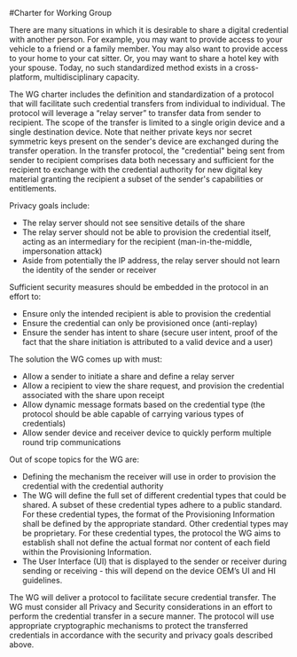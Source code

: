 #Charter for Working Group

There are many situations in which it is desirable to share a digital credential with another person. For example, you may want to provide access to your vehicle to a friend or a family member. You may also want to provide access to your home to your cat sitter. Or, you may want to share a hotel key with your spouse. Today, no such standardized method exists in a cross-platform, multidisciplinary capacity. 

The WG charter includes the definition and standardization of a protocol that will facilitate such credential transfers from individual to individual. The protocol will leverage a “relay server” to transfer data from sender to recipient. The scope of the transfer is limited to a single origin device and a single destination device. Note that neither private keys nor secret symmetric keys present on the sender's device are exchanged during the transfer operation. In the transfer protocol, the "credential" being sent from sender to recipient comprises data both necessary and sufficient for the recipient to exchange with the credential authority for new digital key material granting the recipient a subset of the sender's capabilities or entitlements.

Privacy goals include:

- The relay server should not see sensitive details of the share
- The relay server should not be able to provision the credential itself, acting as an intermediary for the recipient (man-in-the-middle, impersonation attack)
- Aside from potentially the IP address, the relay server should not learn the identity of the sender or receiver 

Sufficient security measures should be embedded in the protocol in an effort to:

- Ensure only the intended recipient is able to provision the credential
- Ensure the credential can only be provisioned once (anti-replay)
- Ensure the sender has intent to share (secure user intent, proof of the fact that the share initiation is attributed to a valid device and a user)

The solution the WG comes up with must:

- Allow a sender to initiate a share and define a relay server
- Allow a recipient to view the share request, and provision the credential associated with the share upon receipt
- Allow dynamic message formats based on the credential type (the protocol should be able capable of carrying various types of credentials)
- Allow sender device and receiver device to quickly perform multiple round trip communications

Out of scope topics for the WG are:

- Defining the mechanism the receiver will use in order to provision the credential with the credential authority
- The WG will define the full set of different credential types that could be shared. A subset of these credential types adhere to a public standard. For these credential types, the format of the Provisioning Information shall be defined by the appropriate standard. Other credential types may be proprietary. For these credential types, the protocol the WG aims to establish shall not define the actual format nor content of each field within the Provisioning Information.
- The User Interface (UI) that is displayed to the sender or receiver during sending or receiving - this will depend on the device OEM’s UI and HI guidelines.

The WG will deliver a protocol to facilitate secure credential transfer. The WG must consider all Privacy and Security considerations in an effort to perform the credential transfer in a secure manner. The protocol will use appropriate cryptographic mechanisms to protect the transferred credentials in accordance with the security and privacy goals described above.
